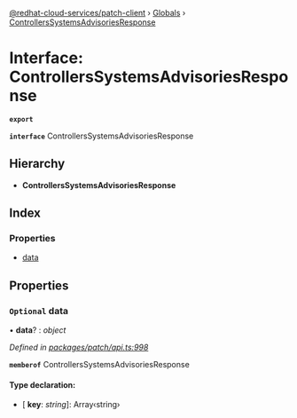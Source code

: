[@redhat-cloud-services/patch-client](../README.md) › [Globals](../globals.md) › [ControllersSystemsAdvisoriesResponse](controllerssystemsadvisoriesresponse.md)

# Interface: ControllersSystemsAdvisoriesResponse

**`export`** 

**`interface`** ControllersSystemsAdvisoriesResponse

## Hierarchy

* **ControllersSystemsAdvisoriesResponse**

## Index

### Properties

* [data](controllerssystemsadvisoriesresponse.md#optional-data)

## Properties

### `Optional` data

• **data**? : *object*

*Defined in [packages/patch/api.ts:998](https://github.com/RedHatInsights/javascript-clients/blob/2f395d4/packages/patch/api.ts#L998)*

**`memberof`** ControllersSystemsAdvisoriesResponse

#### Type declaration:

* \[ **key**: *string*\]: Array‹string›
